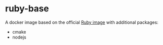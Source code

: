 # ruby-base

A docker image based on the official [Ruby image](https://hub.docker.com/r/_/ruby/) with additional packages:

* cmake
* nodejs
